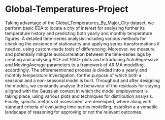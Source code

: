 # Global-Temperatures-Project
Taking advantage of the Global_Temperatures_By_Major_City dataset, we perform basic EDA to locate a city of interest for analysing further its temperature history and 
predicting both yearly and monthly temperature figures. A detailed time-series analysis including various methods for checking the existence of stationarity and applying series transformations if needed, using custom-made tools of differencing. Moreover, we measure and potentially mitigate aurocorrelation between the time-series lags by creating and analysing ACF anf PACF plots and introducing AutoRegressive and MovingAverage parameters to a framework of ARIMA modelling, accordingly. The afforementioned process is divided into a yearly and monthly temperature investigation, for the purpose of which both a seasonal and a non-seasonal model is built. Throughout and after designing the models, we constantly analyse the behaviour of the residuals for staying alligned with the Gaussian context in which the model employement is taking place, using various plots and techniques for distribution analysis. Finally, specific metrics of assessment are developed, where along with standard criteria of evaluating time-series modelling, establish a
a versatile landscape of reasoning for approving or not the relevant outcomes. 
